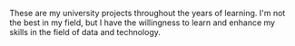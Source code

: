 These are my university projects throughout the years of learning. 
I'm not the best in my field, but I have the willingness to learn and enhance my skills in the field of data and technology.
